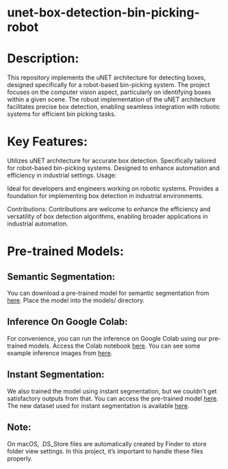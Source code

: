 # unet-box-detection-bin-picking-robot

# Description:

This repository implements the uNET architecture for detecting boxes, designed specifically for a robot-based bin-picking system. The project focuses on the computer vision aspect, particularly on identifying boxes within a given scene. The robust implementation of the uNET architecture facilitates precise box detection, enabling seamless integration with robotic systems for efficient bin picking tasks.

# Key Features:

Utilizes uNET architecture for accurate box detection. Specifically tailored for robot-based bin-picking systems. Designed to enhance automation and efficiency in industrial settings. Usage:

Ideal for developers and engineers working on robotic systems. Provides a foundation for implementing box detection in industrial environments.

Contributions: Contributions are welcome to enhance the efficiency and versatility of box detection algorithms, enabling broader applications in industrial automation.

# Pre-trained Models:

## Semantic Segmentation:
You can download a pre-trained model for semantic segmentation from [here](https://drive.google.com/file/d/1--JQXFLKpjepVSc5hTFvlfGhqozkduLl/view). Place the model into the models/ directory.

## Inference On Google Colab:

For convenience, you can run the inference on Google Colab using our pre-trained models. Access the Colab notebook [here](https://colab.research.google.com/drive/1u_lYgVbUwJPmJK6ds2oMLnGOx2tA1W5n?usp=sharing).
You can see some example inference images from [here](https://github.com/KavinduJ2001/UNet-Implementation/tree/main/Inference%20Images).

## Instant Segmentation:
We also trained the model using instant segmentation, but we couldn't get satisfactory outputs from that. You can access the pre-trained model [here](https://drive.google.com/file/d/1-0aUVPD53Hw8CtVmLkNkqKZBWkLTfdwk/view?usp=share_link). The new dataset used for instant segmentation is available [here](). 

## Note: 

On macOS, .DS_Store files are automatically created by Finder to store folder view settings. In this project, it’s important to handle these files properly.
